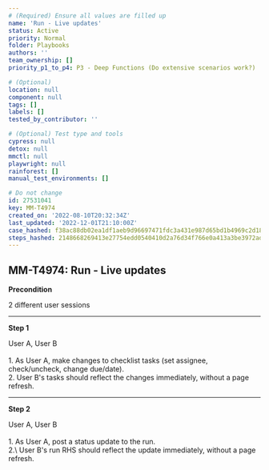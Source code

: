 ```yaml
---
# (Required) Ensure all values are filled up
name: 'Run - Live updates'
status: Active
priority: Normal
folder: Playbooks
authors: ''
team_ownership: []
priority_p1_to_p4: P3 - Deep Functions (Do extensive scenarios work?)

# (Optional)
location: null
component: null
tags: []
labels: []
tested_by_contributor: ''

# (Optional) Test type and tools
cypress: null
detox: null
mmctl: null
playwright: null
rainforest: []
manual_test_environments: []

# Do not change
id: 27531041
key: MM-T4974
created_on: '2022-08-10T20:32:34Z'
last_updated: '2022-12-01T21:10:00Z'
case_hashed: f38ac88db02ea1df1aeb9d96697471fdc3a431e987d65bd1b4969c2d18b0ff4802a2f3597f5193b2221a8755a93675f2
steps_hashed: 2148668269413e27754edd0540410d2a76d34f766e0a413a3be3972adfa1126f90196ec81f36d4ee930d08f97d5584ee
---
```


<!-- (Auto-generated) Based on frontmatter's "key" and "name" -->

## MM-T4974: Run - Live updates

**Precondition**

2 different user sessions

---

**Step 1**

User A, User B\
\
1\. As User A, make changes to checklist tasks (set assignee, check/uncheck, change due/date).\
2\. User B's tasks should reflect the changes immediately, without a page refresh.

---

**Step 2**

User A, User B\
\
1\. As User A, post a status update to the run.\
2.\ User B's run RHS should reflect the update immediately, without a page refresh.
